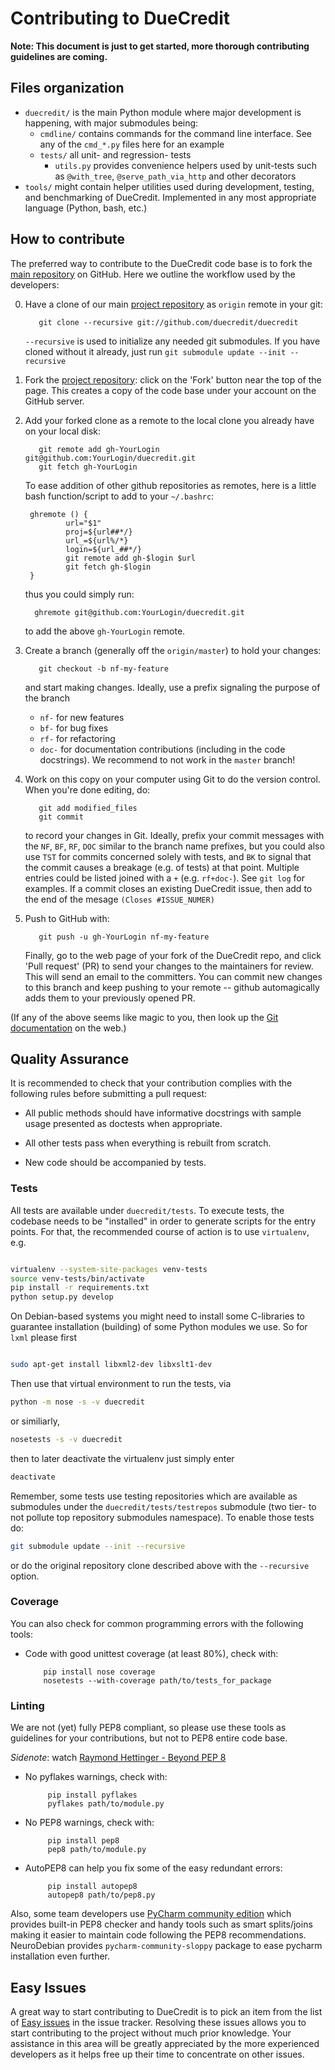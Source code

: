 Contributing to DueCredit
=========================

**Note: This document is just to get started, more thorough
contributing guidelines are coming.**

[gh-duecredit]: http://github.com/duecredit/duecredit

Files organization
------------------

- `duecredit/` is the main Python module where major development is happening,
  with major submodules being:
    - `cmdline/` contains commands for the command line interface.  See any of
      the `cmd_*.py` files here for an example
    - `tests/` all unit- and regression- tests
        - `utils.py` provides convenience helpers used by unit-tests such as
          `@with_tree`, `@serve_path_via_http` and other decorators
- `tools/` might contain helper utilities used during development, testing, and
  benchmarking of DueCredit.  Implemented in any most appropriate language
  (Python, bash, etc.)

How to contribute
-----------------

The preferred way to contribute to the DueCredit code base is 
to fork the [main repository][gh-duecredit] on GitHub.  Here
we outline the workflow used by the developers:


0. Have a clone of our main [project repository][gh-duecredit] as `origin`
   remote in your git:

          git clone --recursive git://github.com/duecredit/duecredit

    `--recursive` is used to initialize any needed git submodules.  If you have 
    cloned without it already, just run `git submodule update --init --recursive`

1. Fork the [project repository][gh-duecredit]: click on the 'Fork'
   button near the top of the page.  This creates a copy of the code
   base under your account on the GitHub server.

2. Add your forked clone as a remote to the local clone you already have on your 
   local disk:

          git remote add gh-YourLogin git@github.com:YourLogin/duecredit.git
          git fetch gh-YourLogin

    To ease addition of other github repositories as remotes, here is
    a little bash function/script to add to your `~/.bashrc`:

        ghremote () {
                url="$1"
                proj=${url##*/}
                url_=${url%/*}
                login=${url_##*/}
                git remote add gh-$login $url
                git fetch gh-$login
        }

    thus you could simply run:

         ghremote git@github.com:YourLogin/duecredit.git

    to add the above `gh-YourLogin` remote.

3. Create a branch (generally off the `origin/master`) to hold your changes:

          git checkout -b nf-my-feature

    and start making changes. Ideally, use a prefix signaling the purpose of the
    branch
    - `nf-` for new features
    - `bf-` for bug fixes
    - `rf-` for refactoring
    - `doc-` for documentation contributions (including in the code docstrings).
    We recommend to not work in the ``master`` branch!

4. Work on this copy on your computer using Git to do the version control. When
   you're done editing, do:

          git add modified_files
          git commit

   to record your changes in Git.  Ideally, prefix your commit messages with the
   `NF`, `BF`, `RF`, `DOC` similar to the branch name prefixes, but you could 
   also use `TST` for commits concerned solely with tests, and `BK` to signal
   that the commit causes a breakage (e.g. of tests) at that point.  Multiple
   entries could be listed joined with a `+` (e.g. `rf+doc-`).  See `git log` for 
   examples.  If a commit closes an existing DueCredit issue, then add to the end 
   of the mesage `(Closes #ISSUE_NUMER)`

5. Push to GitHub with:

          git push -u gh-YourLogin nf-my-feature

   Finally, go to the web page of your fork of the DueCredit repo, and click
   'Pull request' (PR) to send your changes to the maintainers for review. This
   will send an email to the committers.  You can commit new changes to this branch
   and keep pushing to your remote -- github automagically adds them to your
   previously opened PR.

(If any of the above seems like magic to you, then look up the
[Git documentation](http://git-scm.com/documentation) on the web.)


Quality Assurance
-----------------

It is recommended to check that your contribution complies with the following
rules before submitting a pull request:

- All public methods should have informative docstrings with sample usage
  presented as doctests when appropriate.

- All other tests pass when everything is rebuilt from scratch.

- New code should be accompanied by tests.


### Tests

All tests are available under `duecredit/tests`.  To execute tests, the codebase
needs to be "installed" in order to generate scripts for the entry points.  For 
that, the recommended course of action is to use `virtualenv`, e.g.

```sh

virtualenv --system-site-packages venv-tests
source venv-tests/bin/activate
pip install -r requirements.txt
python setup.py develop
```

On Debian-based systems you might need to install some C-libraries to guarantee
installation (building) of some Python modules we use.  So for `lxml` please first
 
```sh

sudo apt-get install libxml2-dev libxslt1-dev
```

Then use that virtual environment to run the tests, via

```sh
python -m nose -s -v duecredit
```

or similiarly,

```sh
nosetests -s -v duecredit
```

then to later deactivate the virtualenv just simply enter 

```sh
deactivate
```

Remember, some tests use testing repositories which are available as submodules
under the `duecredit/tests/testrepos` submodule (two tier- to not pollute
top repository submodules namespace).  To enable those tests do:

```sh
git submodule update --init --recursive
```

or do the original repository clone described above with the `--recursive` 
option.


### Coverage

You can also check for common programming errors with the following tools:

- Code with good unittest coverage (at least 80%), check with:

          pip install nose coverage
          nosetests --with-coverage path/to/tests_for_package


### Linting

We are not (yet) fully PEP8 compliant, so please use these tools as
guidelines for your contributions, but not to PEP8 entire code
base.

[beyond-pep8]: https://www.youtube.com/watch?v=wf-BqAjZb8M

*Sidenote*: watch [Raymond Hettinger - Beyond PEP 8][beyond-pep8]

- No pyflakes warnings, check with:

           pip install pyflakes
           pyflakes path/to/module.py

- No PEP8 warnings, check with:

           pip install pep8
           pep8 path/to/module.py

- AutoPEP8 can help you fix some of the easy redundant errors:

           pip install autopep8
           autopep8 path/to/pep8.py

Also, some team developers use
[PyCharm community edition](https://www.jetbrains.com/pycharm) which
provides built-in PEP8 checker and handy tools such as smart
splits/joins making it easier to maintain code following the PEP8
recommendations.  NeuroDebian provides `pycharm-community-sloppy`
package to ease pycharm installation even further.


Easy Issues
-----------

A great way to start contributing to DueCredit is to pick an item from the list of
[Easy issues](https://github.com/duecredit/duecredit/labels/easy) in the issue
tracker.  Resolving these issues allows you to start contributing to the project
without much prior knowledge.  Your assistance in this area will be greatly
appreciated by the more experienced developers as it helps free up their time to
concentrate on other issues.
